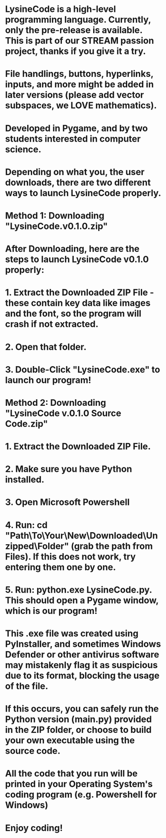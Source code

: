 # LysineCode is a high-level programming language. Currently, only the pre-release is available. This is part of our STREAM passion project, thanks if you give it a try.
# File handlings, buttons, hyperlinks, inputs, and more might be added in later versions (please add vector subspaces, we LOVE mathematics).
# Developed in Pygame, and by two students interested in computer science.

# Depending on what you, the user downloads, there are two different ways to launch LysineCode properly.

# Method 1: Downloading "LysineCode.v0.1.0.zip"
# After Downloading, here are the steps to launch LysineCode v0.1.0 properly:
# 1. Extract the Downloaded ZIP File - these contain key data like images and the font, so the program will crash if not extracted.
# 2. Open that folder.
# 3. Double-Click "LysineCode.exe" to launch our program!

# Method 2: Downloading "LysineCode v.0.1.0 Source Code.zip"
# 1. Extract the Downloaded ZIP File.
# 2. Make sure you have Python installed.
# 3. Open Microsoft Powershell
# 4. Run: cd "Path\To\Your\New\Downloaded\Unzipped\Folder" (grab the path from Files). If this does not work, try entering them one by one.
# 5. Run: python.exe LysineCode.py. This should open a Pygame window, which is our program!

# This .exe file was created using PyInstaller, and sometimes Windows Defender or other antivirus software may mistakenly flag it as suspicious due to its format, blocking the usage of the file.
# If this occurs, you can safely run the Python version (main.py) provided in the ZIP folder, or choose to build your own executable using the source code.

# All the code that you run will be printed in your Operating System's coding program (e.g. Powershell for Windows)

# Enjoy coding!
